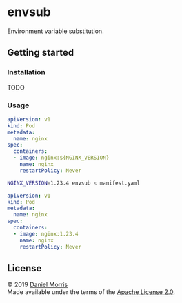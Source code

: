 # envsub

Environment variable substitution.

## Getting started

### Installation

TODO

### Usage

```yaml
apiVersion: v1
kind: Pod
metadata:
  name: nginx
spec:
  containers:
  - image: nginx:${NGINX_VERSION}
    name: nginx
    restartPolicy: Never
```

```bash
NGINX_VERSION=1.23.4 envsub < manifest.yaml
```

```yaml
apiVersion: v1
kind: Pod
metadata:
  name: nginx
spec:
  containers:
  - image: nginx:1.23.4
    name: nginx
    restartPolicy: Never
```

## License

© 2019 [Daniel Morris](https://unfun.co)  
Made available under the terms of the [Apache License 2.0](LICENSE.md).
